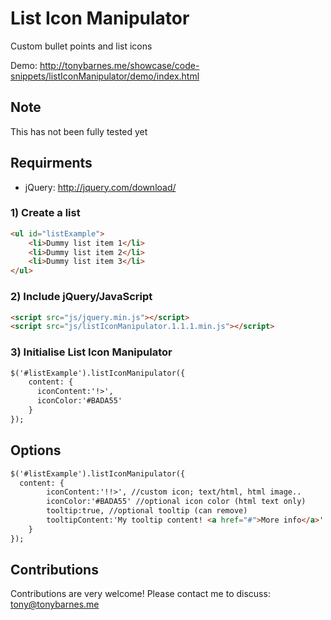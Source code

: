 # List Icon Manipulator
Custom bullet points and list icons

Demo: http://tonybarnes.me/showcase/code-snippets/listIconManipulator/demo/index.html


## Note
This has not been fully tested yet


## Requirments 
- jQuery: http://jquery.com/download/


### 1) Create a list
``` html
<ul id="listExample">
    <li>Dummy list item 1</li>
    <li>Dummy list item 2</li>
    <li>Dummy list item 3</li>
</ul>
```

### 2) Include jQuery/JavaScript
``` html
<script src="js/jquery.min.js"></script>
<script src="js/listIconManipulator.1.1.1.min.js"></script>
```

### 3) Initialise List Icon Manipulator
``` html
$('#listExample').listIconManipulator({
    content: {
      iconContent:'!>',
      iconColor:'#BADA55'
    }
});
```

## Options
``` html
$('#listExample').listIconManipulator({
  content: {
		iconContent:'!!>', //custom icon; text/html, html image..
		iconColor:'#BADA55' //optional icon color (html text only)
		tooltip:true, //optional tooltip (can remove)
		tooltipContent:'My tooltip content! <a href="#">More info</a>' //tooltip content
	}
});
```


## Contributions

Contributions are very welcome! Please contact me to discuss: tony@tonybarnes.me